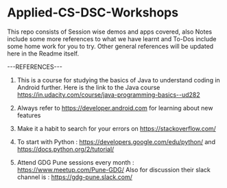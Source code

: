 # Applied-CS-DSC-Workshops
This repo consists of Session wise demos and apps covered, also Notes include some more references to what we have learnt and To-Dos include some home work for  you to try. Other general references will be updated here in the Readme itself.


---REFERENCES---

1) This is a  course for studying the basics of Java to understand coding in Android further.
Here is the link to the Java course
https://in.udacity.com/course/java-programming-basics--ud282

2) Always refer to https://developer.android.com for learning about new features

3) Make it a habit to search for your errors on https://stackoverflow.com/

4) To start with Python : https://developers.google.com/edu/python/  and   https://docs.python.org/2/tutorial/

5) Attend GDG Pune sessions every month : https://www.meetup.com/Pune-GDG/
   Also for discussion their slack channel is : https://gdg-pune.slack.com/

